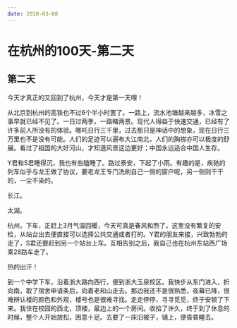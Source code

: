```yaml
---
date: 2018-03-08
---
```


# 在杭州的100天-第二天

## 第二天

今天才真正的又回到了杭州，今天才是第一天哩！

从北京到杭州的高铁也不过6个半小时罢了。一路上，流水池塘越来越多，冰雪之事早就已经不见了。一日过两季，一路睹两景。现代人得益于快速交通，已经有了许多前人所没有的体验。哪吒日行三千里，过去那只是神话中的想象，现在日行三万里也不是没有可能。人们的足迹可以遍布大江南北，人们的胸襟亦可以极度的舒展。看过了祖国的大好河山，才知道风景这边更好；中国永远适合中国人生存。

Y君和S君睡得沉，我也有些瞌睡了。路过泰安，下起了小雨。有趣的是，疾驰的列车似乎与龙王做了协议，要老龙王专门洗刷自己一侧的窗户呢，另一侧则干干的，一尘不染的。

长江。

太湖。

杭州。下车，正赶上3月气温回暖，今天可真是春风和煦了。这里没有繁复的安检，从站台出去便直接可以选择公共交通或者打的。Y君的朋友来接，兴致勃勃的走了，S君还要赶到另一个站台上车。互相告别之后，我自己也在杭州东站西广场乘28路车走了。

热的出汗！

到一个中学下车，沿着浙大路向西行，便到浙大玉泉校区。我快步从东门进入，折向南，取了宿舍申请条后，向着老和山走去。那边我还不是很熟悉，夜幕已降，很难辨认楼的颜色和外观，楼号也是很难寻找。走走停停，寻寻觅觅，终于安顿了下来。我住在校园的西北，顶楼，最边上的一个房间。收拾了许久，终于到了休息的时候，整个人开始放松，困意十足。去要了一床旧被子，铺上，便昏昏睡去。